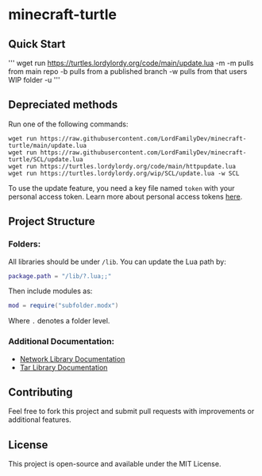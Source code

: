 # minecraft-turtle

## Quick Start
'''
wget run https://turtles.lordylordy.org/code/main/update.lua -m
-m          pulls from main repo
-b <branch>  pulls from a published branch
-w <user>   pulls from that users WIP folder
-u <url>
'''

## Depreciated methods
Run one of the following commands:
```
wget run https://raw.githubusercontent.com/LordFamilyDev/minecraft-turtle/main/update.lua
wget run https://raw.githubusercontent.com/LordFamilyDev/minecraft-turtle/SCL/update.lua
wget run https://turtles.lordylordy.org/code/main/httpupdate.lua
wget run https://turtles.lordylordy.org/wip/SCL/update.lua -w SCL
```

To use the update feature, you need a key file named `token` with your personal access token. Learn more about personal access tokens [here](https://docs.github.com/en/authentication/keeping-your-account-and-data-secure/managing-your-personal-access-tokens).

## Project Structure

### Folders:
All libraries should be under `/lib`. You can update the Lua path by:
```lua
package.path = "/lib/?.lua;;"
```

Then include modules as:
```lua
mod = require("subfolder.modx")
```
Where `.` denotes a folder level.

### Additional Documentation:
- [Network Library Documentation](lib/net/README.md)
- [Tar Library Documentation](lib/tar/README.md)

## Contributing
Feel free to fork this project and submit pull requests with improvements or additional features.

## License
This project is open-source and available under the MIT License.